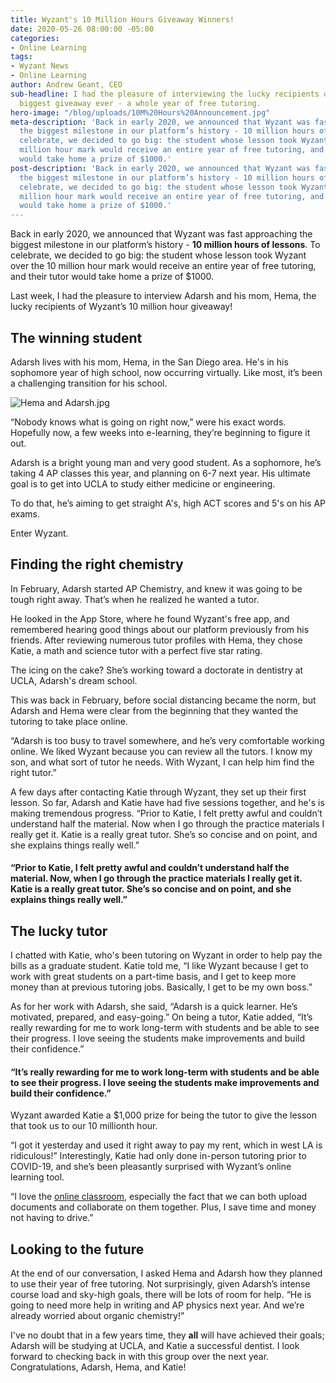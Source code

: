 ```yaml
---
title: Wyzant's 10 Million Hours Giveaway Winners!
date: 2020-05-26 08:00:00 -05:00
categories:
- Online Learning
tags:
- Wyzant News
- Online Learning
author: Andrew Geant, CEO
sub-headline: I had the pleasure of interviewing the lucky recipients of Wyzant's
  biggest giveaway ever - a whole year of free tutoring.
hero-image: "/blog/uploads/10M%20Hours%20Announcement.jpg"
meta-description: 'Back in early 2020, we announced that Wyzant was fast approaching
  the biggest milestone in our platform’s history - 10 million hours of lessons. To
  celebrate, we decided to go big: the student whose lesson took Wyzant over the 10
  million hour mark would receive an entire year of free tutoring, and their tutor
  would take home a prize of $1000.'
post-description: 'Back in early 2020, we announced that Wyzant was fast approaching
  the biggest milestone in our platform’s history - 10 million hours of lessons. To
  celebrate, we decided to go big: the student whose lesson took Wyzant over the 10
  million hour mark would receive an entire year of free tutoring, and their tutor
  would take home a prize of $1000.'
---
```


Back in early 2020, we announced that Wyzant was fast approaching the biggest milestone in our platform’s history - **10 million hours of lessons**. To celebrate, we decided to go big: the student whose lesson took Wyzant over the 10 million hour mark would receive an entire year of free tutoring, and their tutor would take home a prize of $1000.

Last week, I had the pleasure to interview Adarsh and his mom, Hema, the lucky recipients of Wyzant’s 10 million hour giveaway! 

## The winning student

Adarsh lives with his mom, Hema, in the San Diego area. He's in his sophomore year of high school, now occurring virtually. Like most, it’s been a challenging transition for his school.

![Hema and Adarsh.jpg](/blog/uploads/Hema%20and%20Adarsh.jpg)

“Nobody knows what is going on right now,” were his exact words. Hopefully now, a few weeks into e-learning, they’re beginning to figure it out. 

Adarsh is a bright young man and very good student. As a sophomore, he’s taking 4 AP classes this year, and planning on 6-7 next year. His ultimate goal is to get into UCLA to study either medicine or engineering.

To do that, he’s aiming to get straight A's, high ACT scores and 5's on his AP exams.

Enter Wyzant. 

## Finding the right chemistry

In February, Adarsh started AP Chemistry, and knew it was going to be tough right away. That’s when he realized he wanted a tutor.

He looked in the App Store, where he found Wyzant's free app, and remembered hearing good things about our platform previously from his friends. After reviewing numerous tutor profiles with Hema, they chose Katie, a math and science tutor with a perfect five star rating.

The icing on the cake? She’s working toward a doctorate in dentistry at UCLA, Adarsh's dream school.

This was back in February, before social distancing became the norm, but Adarsh and Hema were clear from the beginning that they wanted the tutoring to take place online. 

“Adarsh is too busy to travel somewhere, and he’s very comfortable working online. We liked Wyzant because you can review all the tutors. I know my son, and what sort of tutor he needs. With Wyzant, I can help him find the right tutor.”

A few days after contacting Katie through Wyzant, they set up their first lesson. So far, Adarsh and Katie have had five sessions together, and he's is making tremendous progress. “Prior to Katie, I felt pretty awful and couldn’t understand half the material. Now when I go through the practice materials I really get it. Katie is a really great tutor. She’s so concise and on point, and she explains things really well.”

#### “Prior to Katie, I felt pretty awful and couldn’t understand half the material. Now, when I go through the practice materials I really get it. Katie is a really great tutor. She’s so concise and on point, and she explains things really well.”

## The lucky tutor

I chatted with Katie, who's been tutoring on Wyzant in order to help pay the bills as a graduate student. Katie told me, “I like Wyzant because I get to work with great students on a part-time basis, and I get to keep more money than at previous tutoring jobs. Basically, I get to be my own boss.”

As for her work with Adarsh, she said, “Adarsh is a quick learner. He’s motivated, prepared, and easy-going.” On being a tutor, Katie added, “It’s really rewarding for me to work long-term with students and be able to see their progress. I love seeing the students make improvements and build their confidence.”

#### “It’s really rewarding for me to work long-term with students and be able to see their progress. I love seeing the students make improvements and build their confidence.”

Wyzant awarded Katie a $1,000 prize for being the tutor to give the lesson that took us to our 10 millionth hour.

“I got it yesterday and used it right away to pay my rent, which in west LA is ridiculous!” Interestingly, Katie had only done in-person tutoring prior to COVID-19, and she’s been pleasantly surprised with Wyzant’s online learning tool.

“I love the [online classroom](https://www.wyzant.com/blog/online-learning-tool-video/), especially the fact that we can both upload documents and collaborate on them together. Plus, I save time and money not having to drive.” 

## Looking to the future

At the end of our conversation, I asked Hema and Adarsh how they planned to use their year of free tutoring. Not surprisingly, given Adarsh’s intense course load and sky-high goals, there will be lots of room for help. “He is going to need more help in writing and AP physics next year. And we’re already worried about organic chemistry!”

I've no doubt that in a few years time, they **all** will have achieved their goals; Adarsh will be studying at UCLA, and Katie a successful dentist. I look forward to checking back in with this group over the next year. Congratulations, Adarsh, Hema, and Katie!  
